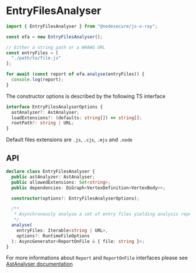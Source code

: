 # EntryFilesAnalyser

```js
import { EntryFilesAnalyser } from "@nodesecure/js-x-ray";

const efa = new EntryFilesAnalyser();

// Either a string path or a WHAWG URL
const entryFiles = [
  "./path/to/file.js"
];

for await (const report of efa.analyse(entryFiles)) {
  console.log(report);
}
```

The constructor options is described by the following TS interface

```ts
interface EntryFilesAnalyserOptions {
  astAnalyzer?: AstAnalyser;
  loadExtensions?: (defaults: string[]) => string[];
  rootPath?: string | URL;
}
```

Default files extensions are `.js`, `.cjs`, `.mjs` and `.node`

## API

```ts
declare class EntryFilesAnalyser {
  public astAnalyzer: AstAnalyser;
  public allowedExtensions: Set<string>;
  public dependencies: DiGraph<VertexDefinition<VertexBody>>;

  constructor(options?: EntryFilesAnalyserOptions);

  /**
   * Asynchronously analyze a set of entry files yielding analysis reports.
   */
  analyse(
    entryFiles: Iterable<string | URL>,
    options?: RuntimeFileOptions
  ): AsyncGenerator<ReportOnFile & { file: string }>;
}
```

For more informations about `Report` and `ReportOnFile` interfaces please see [AstAnalyser documentation](./AstAnalyser.md)
